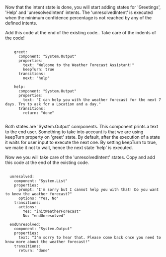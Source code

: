 Now that the intent state is done, you will start adding states for 'Greetings', 'Help' and 'unresolvedIntent' intents.
The 'unresolvedIntent' is executed when the minimum confidence percentage is not reached by any of the defined intents.

Add this code at the end of the existing code.. Take care of the indents of the code!

<pre>
    <code>
    greet:
      component: "System.Output"
      properties:
        text: "Welcome to the Weather Forecast Assistant!"
        keepTurn: true
      transitions:
        next: "help"

    help:
      component: "System.Output"
      properties:
        text: "I can help you with the weather forecast for the next 7 days. Try to ask for a Location and a day."
      transitions:
        return: "done"
    </code>
</pre>

Both states are 'System.Output' components. This component prints a text to the end user.
Something to take into account is that we are using keepTurn property on 'greet' state. By default, after the execution of a state it waits for user input to execute the next one. By setting keepTurn to true, we make it not to wait, hence the next state 'help' is executed.

Now we you will take care of the 'unresolvedIntent' states. Copy and add this code at the end of the existing code.
<pre>
    <code>
  unresolved:
    component: "System.List"
    properties:
      prompt: "I'm sorry but I cannot help you with that! Do you want to know the weather forecast?"
      options: "Yes, No"
    transitions:
      actions:
        Yes: "initWeatherForecast"
        No: "endUnresolved"
     
  endUnresolved:
    component: "System.Output"
    properties:
      text: "I'm sorry to hear that. Please come back once you need to know more about the weather forecast!"
    transitions:
      return: "done"
    </code>
</pre>